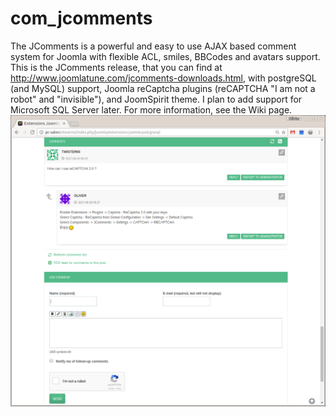 # com_jcomments
The JComments is a powerful and easy to use AJAX based comment system for Joomla with flexible ACL, smiles, BBCodes and avatars support.
This is the JComments release, that you can find at http://www.joomlatune.com/jcomments-downloads.html, with postgreSQL (and MySQL) support, Joomla reCaptcha plugins (reCAPTCHA "I am not a robot" and "invisible"), and JoomSpirit theme.
I plan to add support for Microsoft SQL Server later.
For more information, see the Wiki page.
![Alt text](Jcomments-reCaptcha.png)
